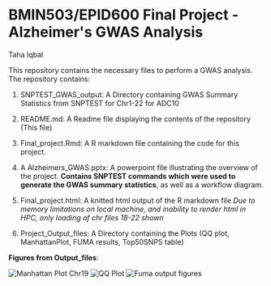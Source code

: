 # BMIN503/EPID600 Final Project - Alzheimer's GWAS Analysis

Taha Iqbal


This repository contains the necessary files to perform a GWAS analysis. The repository contains:


  1. SNPTEST_GWAS_output: A Directory containing GWAS Summary Statistics from SNPTEST for Chr1-22 for ADC10

  2. README.md: A Readme file displaying the contents of the repository (This file)
  
  3. Final_project.Rmd: A R markdown file containing the code for this project. 
  
  4. A Alzheimers_GWAS.pptx: A powerpoint file illustrating the overview of the project. **Contains SNPTEST commands which were used to generate the GWAS summary statistics**, as well as a workflow diagram.
  
  5. Final_project.html: A knitted html output of the R markdown file
      *Due to memory limitations on local machine, and inability to render html in HPC, only loading of chr files 18-22 shown*
  
  6. Project_Output_files: A Directory containing the Plots (QQ plot, ManhattanPlot, FUMA results, Top50SNPS table)



**Figures from Output_files**:

![Manhattan Plot Chr19](https://github.com/Tahai93/BMIN503_Final_Project/blob/master/Project_Output_files/Manhattan-Plot.png)
![QQ Plot](https://github.com/Tahai93/BMIN503_Final_Project/blob/master/Project_Output_files/QQplot.pvalue.jpg)
![Fuma output figures](https://github.com/Tahai93/BMIN503_Final_Project/blob/master/Project_Output_files/Chr19_FUMA.png)
